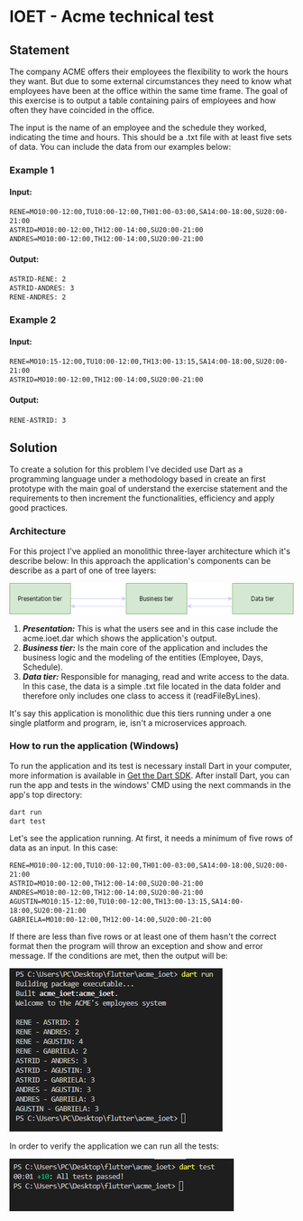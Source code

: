 # IOET - Acme technical test
## Statement
The company ACME offers their employees the flexibility to work the hours they want. But due to some external circumstances they need to know what employees have been at the office within the same time frame.
The goal of this exercise is to output a table containing pairs of employees and how often they have coincided in the office.

The input is the name of an employee and the schedule they worked, indicating the time and hours. This should be a .txt file with at least five sets of data. You can include the data from our examples below:

### Example 1
#### Input:
    RENE=MO10:00-12:00,TU10:00-12:00,TH01:00-03:00,SA14:00-18:00,SU20:00- 21:00
    ASTRID=MO10:00-12:00,TH12:00-14:00,SU20:00-21:00 
    ANDRES=MO10:00-12:00,TH12:00-14:00,SU20:00-21:00 
#### Output:

    ASTRID-RENE: 2  
    ASTRID-ANDRES: 3  
    RENE-ANDRES: 2
    
### Example 2
#### Input:

    RENE=MO10:15-12:00,TU10:00-12:00,TH13:00-13:15,SA14:00-18:00,SU20:00-21:00  
    ASTRID=MO10:00-12:00,TH12:00-14:00,SU20:00-21:00

#### Output:

    RENE-ASTRID: 3

## Solution
To create a solution for this problem I've decided use Dart as a programming language under a methodology based in create an first prototype with the main goal of understand the exercise statement and the requirements to then increment the functionalities, efficiency and apply good practices.

### Architecture
For this project I've applied an monolithic three-layer architecture which it's describe below:
In this approach the application's components can be describe as a part of one of tree layers:      

![Architecture diagram](assets/images/architecture.drawio.png "Architecture diagram")    


 1. ***Presentation:*** This is what the users see and in this case include the acme.ioet.dar which shows the application's output.
 2. ***Business tier:*** Is the main core of the application and includes the business logic and the modeling of the entities (Employee, Days, Schedule).
 3. ***Data tier:*** Responsible for managing, read and write access to the data. In this case, the data is a simple .txt file located in the data folder and therefore only includes one class to access it (readFileByLines).
 
It's say this application is monolithic due this tiers running under a one single platform and program, ie, isn't a microservices approach.


### How to run the application (Windows)
To run the application and its test is necessary install Dart in your computer, more information is available in [Get the Dart SDK](https://dart.dev/get-dart). After install Dart, you can run the app and tests in the windows' CMD using the next commands in the app's top directory:

    dart run
    dart test

Let's see the application running. At first, it needs a minimum of five rows of data as an input. In this case:

    RENE=MO10:00-12:00,TU10:00-12:00,TH01:00-03:00,SA14:00-18:00,SU20:00-21:00
    ASTRID=MO10:00-12:00,TH12:00-14:00,SU20:00-21:00
    ANDRES=MO10:00-12:00,TH12:00-14:00,SU20:00-21:00
    AGUSTIN=MO10:15-12:00,TU10:00-12:00,TH13:00-13:15,SA14:00-18:00,SU20:00-21:00
    GABRIELA=MO10:00-12:00,TH12:00-14:00,SU20:00-21:00

If there are less than five rows or at least one of them hasn't the correct format then the program will throw an exception and show and error message. If the conditions are met, then the output will be:


![Output](assets/images/runAppExample.png "Output")

In order to verify the application we can run all the tests:  

![Tests](assets/images/runTestsExample.png "Tests")